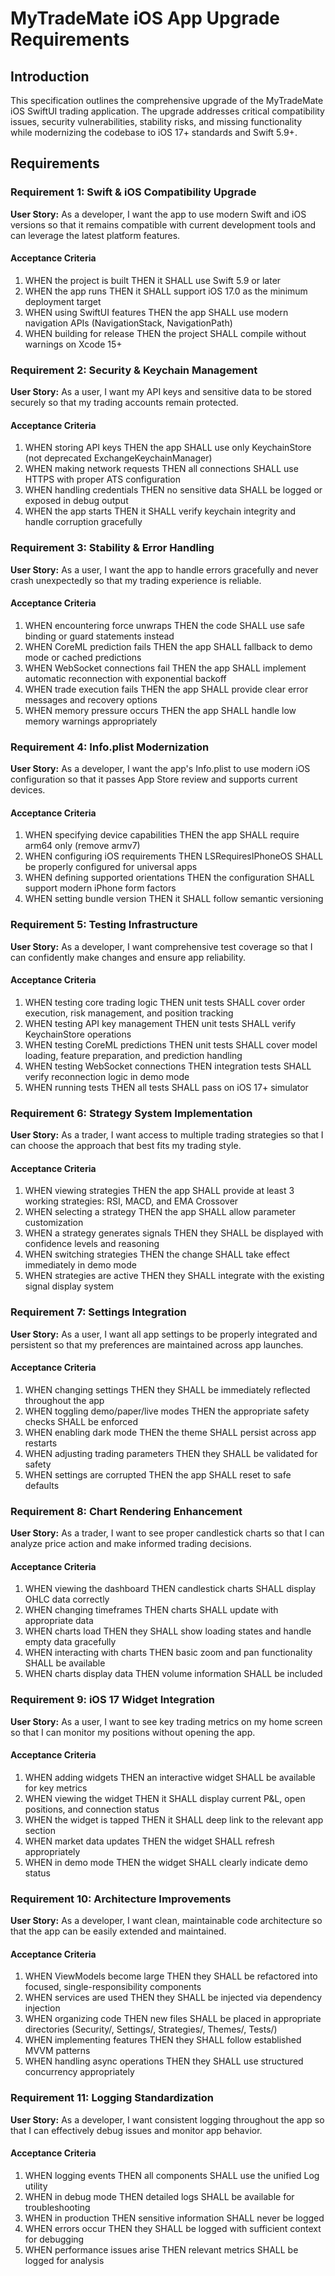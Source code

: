 # MyTradeMate iOS App Upgrade Requirements

## Introduction

This specification outlines the comprehensive upgrade of the MyTradeMate iOS SwiftUI trading application. The upgrade addresses critical compatibility issues, security vulnerabilities, stability risks, and missing functionality while modernizing the codebase to iOS 17+ standards and Swift 5.9+.

## Requirements

### Requirement 1: Swift & iOS Compatibility Upgrade

**User Story:** As a developer, I want the app to use modern Swift and iOS versions so that it remains compatible with current development tools and can leverage the latest platform features.

#### Acceptance Criteria

1. WHEN the project is built THEN it SHALL use Swift 5.9 or later
2. WHEN the app runs THEN it SHALL support iOS 17.0 as the minimum deployment target
3. WHEN using SwiftUI features THEN the app SHALL use modern navigation APIs (NavigationStack, NavigationPath)
4. WHEN building for release THEN the project SHALL compile without warnings on Xcode 15+

### Requirement 2: Security & Keychain Management

**User Story:** As a user, I want my API keys and sensitive data to be stored securely so that my trading accounts remain protected.

#### Acceptance Criteria

1. WHEN storing API keys THEN the app SHALL use only KeychainStore (not deprecated ExchangeKeychainManager)
2. WHEN making network requests THEN all connections SHALL use HTTPS with proper ATS configuration
3. WHEN handling credentials THEN no sensitive data SHALL be logged or exposed in debug output
4. WHEN the app starts THEN it SHALL verify keychain integrity and handle corruption gracefully

### Requirement 3: Stability & Error Handling

**User Story:** As a user, I want the app to handle errors gracefully and never crash unexpectedly so that my trading experience is reliable.

#### Acceptance Criteria

1. WHEN encountering force unwraps THEN the code SHALL use safe binding or guard statements instead
2. WHEN CoreML prediction fails THEN the app SHALL fallback to demo mode or cached predictions
3. WHEN WebSocket connections fail THEN the app SHALL implement automatic reconnection with exponential backoff
4. WHEN trade execution fails THEN the app SHALL provide clear error messages and recovery options
5. WHEN memory pressure occurs THEN the app SHALL handle low memory warnings appropriately

### Requirement 4: Info.plist Modernization

**User Story:** As a developer, I want the app's Info.plist to use modern iOS configuration so that it passes App Store review and supports current devices.

#### Acceptance Criteria

1. WHEN specifying device capabilities THEN the app SHALL require arm64 only (remove armv7)
2. WHEN configuring iOS requirements THEN LSRequiresIPhoneOS SHALL be properly configured for universal apps
3. WHEN defining supported orientations THEN the configuration SHALL support modern iPhone form factors
4. WHEN setting bundle version THEN it SHALL follow semantic versioning

### Requirement 5: Testing Infrastructure

**User Story:** As a developer, I want comprehensive test coverage so that I can confidently make changes and ensure app reliability.

#### Acceptance Criteria

1. WHEN testing core trading logic THEN unit tests SHALL cover order execution, risk management, and position tracking
2. WHEN testing API key management THEN unit tests SHALL verify KeychainStore operations
3. WHEN testing CoreML predictions THEN unit tests SHALL cover model loading, feature preparation, and prediction handling
4. WHEN testing WebSocket connections THEN integration tests SHALL verify reconnection logic in demo mode
5. WHEN running tests THEN all tests SHALL pass on iOS 17+ simulator

### Requirement 6: Strategy System Implementation

**User Story:** As a trader, I want access to multiple trading strategies so that I can choose the approach that best fits my trading style.

#### Acceptance Criteria

1. WHEN viewing strategies THEN the app SHALL provide at least 3 working strategies: RSI, MACD, and EMA Crossover
2. WHEN selecting a strategy THEN the app SHALL allow parameter customization
3. WHEN a strategy generates signals THEN they SHALL be displayed with confidence levels and reasoning
4. WHEN switching strategies THEN the change SHALL take effect immediately in demo mode
5. WHEN strategies are active THEN they SHALL integrate with the existing signal display system

### Requirement 7: Settings Integration

**User Story:** As a user, I want all app settings to be properly integrated and persistent so that my preferences are maintained across app launches.

#### Acceptance Criteria

1. WHEN changing settings THEN they SHALL be immediately reflected throughout the app
2. WHEN toggling demo/paper/live modes THEN the appropriate safety checks SHALL be enforced
3. WHEN enabling dark mode THEN the theme SHALL persist across app restarts
4. WHEN adjusting trading parameters THEN they SHALL be validated for safety
5. WHEN settings are corrupted THEN the app SHALL reset to safe defaults

### Requirement 8: Chart Rendering Enhancement

**User Story:** As a trader, I want to see proper candlestick charts so that I can analyze price action and make informed trading decisions.

#### Acceptance Criteria

1. WHEN viewing the dashboard THEN candlestick charts SHALL display OHLC data correctly
2. WHEN changing timeframes THEN charts SHALL update with appropriate data
3. WHEN charts load THEN they SHALL show loading states and handle empty data gracefully
4. WHEN interacting with charts THEN basic zoom and pan functionality SHALL be available
5. WHEN charts display data THEN volume information SHALL be included

### Requirement 9: iOS 17 Widget Integration

**User Story:** As a user, I want to see key trading metrics on my home screen so that I can monitor my positions without opening the app.

#### Acceptance Criteria

1. WHEN adding widgets THEN an interactive widget SHALL be available for key metrics
2. WHEN viewing the widget THEN it SHALL display current P&L, open positions, and connection status
3. WHEN the widget is tapped THEN it SHALL deep link to the relevant app section
4. WHEN market data updates THEN the widget SHALL refresh appropriately
5. WHEN in demo mode THEN the widget SHALL clearly indicate demo status

### Requirement 10: Architecture Improvements

**User Story:** As a developer, I want clean, maintainable code architecture so that the app can be easily extended and maintained.

#### Acceptance Criteria

1. WHEN ViewModels become large THEN they SHALL be refactored into focused, single-responsibility components
2. WHEN services are used THEN they SHALL be injected via dependency injection
3. WHEN organizing code THEN new files SHALL be placed in appropriate directories (Security/, Settings/, Strategies/, Themes/, Tests/)
4. WHEN implementing features THEN they SHALL follow established MVVM patterns
5. WHEN handling async operations THEN they SHALL use structured concurrency appropriately

### Requirement 11: Logging Standardization

**User Story:** As a developer, I want consistent logging throughout the app so that I can effectively debug issues and monitor app behavior.

#### Acceptance Criteria

1. WHEN logging events THEN all components SHALL use the unified Log utility
2. WHEN in debug mode THEN detailed logs SHALL be available for troubleshooting
3. WHEN in production THEN sensitive information SHALL never be logged
4. WHEN errors occur THEN they SHALL be logged with sufficient context for debugging
5. WHEN performance issues arise THEN relevant metrics SHALL be logged for analysis